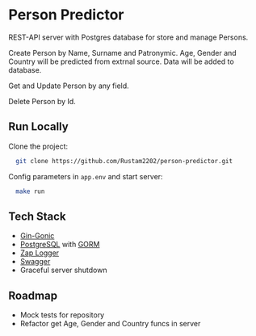 
# Person Predictor

REST-API server with Postgres database for store and manage Persons.

Create Person by Name, Surname and Patronymic. Age, Gender and Country will be predicted from extrnal source. Data will be added to database.

Get and Update Person by any field.

Delete Person by Id.

## Run Locally

Clone the project:

```bash
  git clone https://github.com/Rustam2202/person-predictor.git
```

Config parameters in ```app.env``` and start server:

```bash
  make run
```

## Tech Stack

- [Gin-Gonic](https://github.com/gin-gonic/gin)
- [PostgreSQL](https://www.postgresql.org) with [GORM](https://gorm.io/)
- [Zap Logger](https://github.com/uber-go/zap)
- [Swagger](https://github.com/swaggo/swag)
- Graceful server shutdown

## Roadmap
- Mock tests for repository
- Refactor get Age, Gender and Country funcs in server
